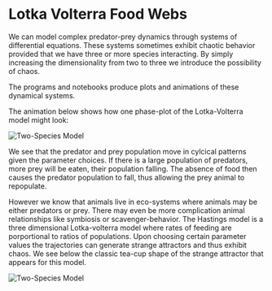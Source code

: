 # Lotka Volterra Food Webs
We can model complex predator-prey dynamics through systems of differential equations. These systems sometimes exhibit chaotic behavior provided that we have three or more species interacting. By simply increasing the dimensionality from two to three we introduce the possibility of chaos.

The programs and notebooks produce plots and animations of these dynamical systems. 

The animation below shows how one phase-plot of the Lotka-Volterra model might look:

 <img src="https://github.com/RCSimpson/LotkaVolterraFoodWebs/blob/master/Images/lotkaVolterra2.gif" alt="Two-Species Model"> 

We see that the predator and prey population move in cylcical patterns given the parameter choices. If there is a large population of predators, more prey will be eaten, their population falling. The absence of food then causes the predator population to fall, thus allowing the prey animal to repopulate. 

However we know that animals live in eco-systems where animals may be either predators or prey. There may even be more complication animal relationships like symbiosis or scavenger-behavior. The Hastings model is a three dimensional Lotka-volterra model where rates of feeding are porportional to ratios of populations. Upon choosing certain parameter values the trajectories can generate strange attractors and thus exhibit chaos. We see below the classic tea-cup shape of the strange attractor that appears for this model. 


 <img src="https://github.com/RCSimpson/LotkaVolterraFoodWebs/blob/master/Images/lotkaVolterra3.gif" alt="Two-Species Model"> 
